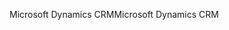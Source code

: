 <span data-ttu-id="b4691-101">Microsoft Dynamics CRM</span><span class="sxs-lookup"><span data-stu-id="b4691-101">Microsoft Dynamics CRM</span></span>